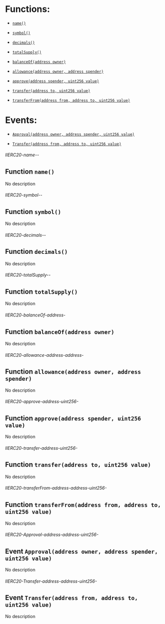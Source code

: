 # Functions:

- [`name()`](#IIERC20-name--)

- [`symbol()`](#IIERC20-symbol--)

- [`decimals()`](#IIERC20-decimals--)

- [`totalSupply()`](#IIERC20-totalSupply--)

- [`balanceOf(address owner)`](#IIERC20-balanceOf-address-)

- [`allowance(address owner, address spender)`](#IIERC20-allowance-address-address-)

- [`approve(address spender, uint256 value)`](#IIERC20-approve-address-uint256-)

- [`transfer(address to, uint256 value)`](#IIERC20-transfer-address-uint256-)

- [`transferFrom(address from, address to, uint256 value)`](#IIERC20-transferFrom-address-address-uint256-)

# Events:

- [`Approval(address owner, address spender, uint256 value)`](#IIERC20-Approval-address-address-uint256-)

- [`Transfer(address from, address to, uint256 value)`](#IIERC20-Transfer-address-address-uint256-)

###### IIERC20-name--

## Function `name()`

No description

###### IIERC20-symbol--

## Function `symbol()`

No description

###### IIERC20-decimals--

## Function `decimals()`

No description

###### IIERC20-totalSupply--

## Function `totalSupply()`

No description

###### IIERC20-balanceOf-address-

## Function `balanceOf(address owner)`

No description

###### IIERC20-allowance-address-address-

## Function `allowance(address owner, address spender)`

No description

###### IIERC20-approve-address-uint256-

## Function `approve(address spender, uint256 value)`

No description

###### IIERC20-transfer-address-uint256-

## Function `transfer(address to, uint256 value)`

No description

###### IIERC20-transferFrom-address-address-uint256-

## Function `transferFrom(address from, address to, uint256 value)`

No description

###### IIERC20-Approval-address-address-uint256-

## Event `Approval(address owner, address spender, uint256 value)`

No description

###### IIERC20-Transfer-address-address-uint256-

## Event `Transfer(address from, address to, uint256 value)`

No description
